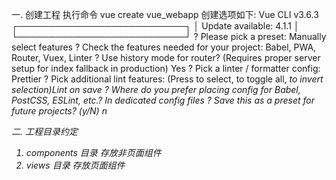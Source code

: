 一. 创建工程
执行命令 vue create vue_webapp
创建选项如下:
Vue CLI v3.6.3
┌───────────────────────────┐
│ Update available: 4.1.1 │
└───────────────────────────┘
? Please pick a preset: Manually select features
? Check the features needed for your project: Babel, PWA, Router, Vuex, Linter
? Use history mode for router? (Requires proper server setup for index fallback in production) Yes
? Pick a linter / formatter config: Prettier
? Pick additional lint features: (Press <space> to select, <a> to toggle all, <i> to invert selection)Lint on save
? Where do you prefer placing config for Babel, PostCSS, ESLint, etc.? In dedicated config files
? Save this as a preset for future projects? (y/N) n

二. 工程目录约定

1. components 目录
   存放非页面组件
2. views 目录
   存放页面组件
